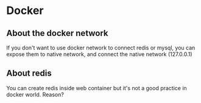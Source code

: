 # Docker


## About the docker network

If you don't want to use docker network to connect redis or mysql, you can expose them to native network, and connect the native network (127.0.0.1)

## About redis
You can create redis inside web container but it's not a good practice in docker world. Reason?